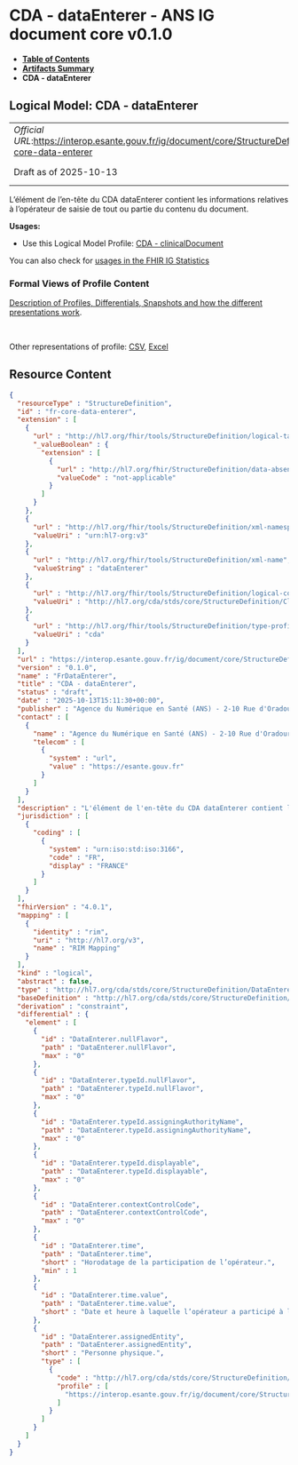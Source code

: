 # CDA - dataEnterer - ANS IG document core v0.1.0

* [**Table of Contents**](toc.md)
* [**Artifacts Summary**](artifacts.md)
* **CDA - dataEnterer**

## Logical Model: CDA - dataEnterer 

| | |
| :--- | :--- |
| *Official URL*:https://interop.esante.gouv.fr/ig/document/core/StructureDefinition/fr-core-data-enterer | *Version*:0.1.0 |
| Draft as of 2025-10-13 | *Computable Name*:FrDataEnterer |

 
L’élément de l’en-tête du CDA dataEnterer contient les informations relatives à l’opérateur de saisie de tout ou partie du contenu du document. 

**Usages:**

* Use this Logical Model Profile: [CDA - clinicalDocument](StructureDefinition-fr-core-clinical-document.md)

You can also check for [usages in the FHIR IG Statistics](https://packages2.fhir.org/xig/ans.document.fr.core|current/StructureDefinition/fr-core-data-enterer)

### Formal Views of Profile Content

 [Description of Profiles, Differentials, Snapshots and how the different presentations work](http://build.fhir.org/ig/FHIR/ig-guidance/readingIgs.html#structure-definitions). 

 

Other representations of profile: [CSV](StructureDefinition-fr-core-data-enterer.csv), [Excel](StructureDefinition-fr-core-data-enterer.xlsx) 



## Resource Content

```json
{
  "resourceType" : "StructureDefinition",
  "id" : "fr-core-data-enterer",
  "extension" : [
    {
      "url" : "http://hl7.org/fhir/tools/StructureDefinition/logical-target",
      "_valueBoolean" : {
        "extension" : [
          {
            "url" : "http://hl7.org/fhir/StructureDefinition/data-absent-reason",
            "valueCode" : "not-applicable"
          }
        ]
      }
    },
    {
      "url" : "http://hl7.org/fhir/tools/StructureDefinition/xml-namespace",
      "valueUri" : "urn:hl7-org:v3"
    },
    {
      "url" : "http://hl7.org/fhir/tools/StructureDefinition/xml-name",
      "valueString" : "dataEnterer"
    },
    {
      "url" : "http://hl7.org/fhir/tools/StructureDefinition/logical-container",
      "valueUri" : "http://hl7.org/cda/stds/core/StructureDefinition/ClinicalDocument"
    },
    {
      "url" : "http://hl7.org/fhir/tools/StructureDefinition/type-profile-style",
      "valueUri" : "cda"
    }
  ],
  "url" : "https://interop.esante.gouv.fr/ig/document/core/StructureDefinition/fr-core-data-enterer",
  "version" : "0.1.0",
  "name" : "FrDataEnterer",
  "title" : "CDA - dataEnterer",
  "status" : "draft",
  "date" : "2025-10-13T15:11:30+00:00",
  "publisher" : "Agence du Numérique en Santé (ANS) - 2-10 Rue d'Oradour-sur-Glane, 75015 Paris",
  "contact" : [
    {
      "name" : "Agence du Numérique en Santé (ANS) - 2-10 Rue d'Oradour-sur-Glane, 75015 Paris",
      "telecom" : [
        {
          "system" : "url",
          "value" : "https://esante.gouv.fr"
        }
      ]
    }
  ],
  "description" : "L'élément de l'en-tête du CDA dataEnterer contient les informations relatives à l’opérateur de saisie de tout ou partie du contenu du document.",
  "jurisdiction" : [
    {
      "coding" : [
        {
          "system" : "urn:iso:std:iso:3166",
          "code" : "FR",
          "display" : "FRANCE"
        }
      ]
    }
  ],
  "fhirVersion" : "4.0.1",
  "mapping" : [
    {
      "identity" : "rim",
      "uri" : "http://hl7.org/v3",
      "name" : "RIM Mapping"
    }
  ],
  "kind" : "logical",
  "abstract" : false,
  "type" : "http://hl7.org/cda/stds/core/StructureDefinition/DataEnterer",
  "baseDefinition" : "http://hl7.org/cda/stds/core/StructureDefinition/DataEnterer",
  "derivation" : "constraint",
  "differential" : {
    "element" : [
      {
        "id" : "DataEnterer.nullFlavor",
        "path" : "DataEnterer.nullFlavor",
        "max" : "0"
      },
      {
        "id" : "DataEnterer.typeId.nullFlavor",
        "path" : "DataEnterer.typeId.nullFlavor",
        "max" : "0"
      },
      {
        "id" : "DataEnterer.typeId.assigningAuthorityName",
        "path" : "DataEnterer.typeId.assigningAuthorityName",
        "max" : "0"
      },
      {
        "id" : "DataEnterer.typeId.displayable",
        "path" : "DataEnterer.typeId.displayable",
        "max" : "0"
      },
      {
        "id" : "DataEnterer.contextControlCode",
        "path" : "DataEnterer.contextControlCode",
        "max" : "0"
      },
      {
        "id" : "DataEnterer.time",
        "path" : "DataEnterer.time",
        "short" : "Horodatage de la participation de l’opérateur.",
        "min" : 1
      },
      {
        "id" : "DataEnterer.time.value",
        "path" : "DataEnterer.time.value",
        "short" : "Date et heure à laquelle l’opérateur a participé à l’élaboration du document."
      },
      {
        "id" : "DataEnterer.assignedEntity",
        "path" : "DataEnterer.assignedEntity",
        "short" : "Personne physique.",
        "type" : [
          {
            "code" : "http://hl7.org/cda/stds/core/StructureDefinition/AssignedEntity",
            "profile" : [
              "https://interop.esante.gouv.fr/ig/document/core/StructureDefinition/fr-core-assigned-entity"
            ]
          }
        ]
      }
    ]
  }
}

```
